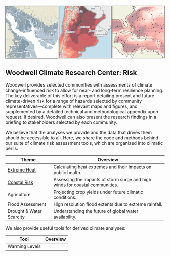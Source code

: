 ![Organizational Banner](https://github.com/WoodwellRisk/.github/blob/main/profile/git_banner.png)

## Woodwell Climate Research Center: Risk

Woodwell provides selected communities with assessments of climate change-influenced risk to allow for near- and long-term resilience planning. The key deliverable of this effort is a report detailing present and future climate-driven risk for a range of hazards selected by community representatives—complete with relevant maps and figures, and supplemented by a detailed technical and methodological appendix upon request. If desired, Woodwell can also present the research findings in a briefing to stakeholders selected by each community.

We believe that the analyses we provide and the data that drives them should be accessible to all. Here, we share the code and methods behind our suite of climate risk assessment tools, which are organized into climatic perils:

| Theme | Overview  |
|---|---|
|  [Extreme Heat](https://github.com/search?q=org%3AWoodwellRisk%20topic%3Aheat&type=repositories) | Calculating heat extremes and their impacts on public health. | 
|  [Coastal Risk](https://github.com/search?q=org%3AWoodwellRisk%20topic%3Acoastal&type=repositories) | Assessing the impacts of storm surge and high winds for coastal communities.  |
|  Agriculture | Projecting crop yields under future climatic conditions. | 
|  Flood Assessment | High resolution flood extents due to extreme rainfall. | 
|  Drought & Water Scarcity | Understanding the future of global water availability. | 

We also provide useful tools for derived climate analyses:

| Tool | Overview  |
|---|---|
| Warming Levels |  | 
